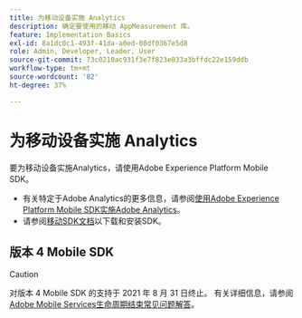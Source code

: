 ```yaml
---
title: 为移动设备实施 Analytics
description: 确定要使用的移动 AppMeasurement 库。
feature: Implementation Basics
exl-id: 8a1dc0c1-493f-41da-a0ed-08df0367e5d8
role: Admin, Developer, Leader, User
source-git-commit: 73c0210ac931f3e7f823e033a3bffdc22e159ddb
workflow-type: tm+mt
source-wordcount: '82'
ht-degree: 37%

---
```


# 为移动设备实施 Analytics

要为移动设备实施Analytics，请使用Adobe Experience Platform Mobile SDK。

* 有关特定于Adobe Analytics的更多信息，请参阅[使用Adobe Experience Platform Mobile SDK实施Adobe Analytics](aep-edge/mobile-sdk/overview.md)。
* 请参阅[移动SDK文档](https://developer.adobe.com/client-sdks/home/)以下载和安装SDK。

## 版本 4 Mobile SDK

>[!CAUTION]
>
>对版本 4 Mobile SDK 的支持于 2021 年 8 月 31 日终止。 有关详细信息，请参阅[Adobe Mobile Services生命周期结束常见问题解答](https://experienceleague.adobe.com/docs/discontinued/using/mobile-services.html)。


